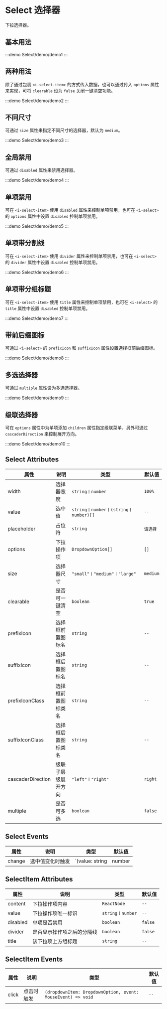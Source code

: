 # Select 选择器

下拉选择器。

## 基本用法

:::demo
Select/demo/demo1
:::

## 两种用法

除了通过包裹 `<i-select-item>` 的方式传入数据，也可以通过传入 `options` 属性来实现，可将 `clearable` 设为 `false` 关闭一键清空功能。

:::demo
Select/demo/demo2
:::

## 不同尺寸

可通过 `size` 属性来指定不同尺寸的选择器，默认为 `medium`。

:::demo
Select/demo/demo3
:::

## 全局禁用

可通过 `disabled` 属性来禁用选择器。

:::demo
Select/demo/demo4
:::

## 单项禁用

可在 `<i-select-item>` 使用 `disabled` 属性来控制单项禁用，也可在 `<i-select>` 的 `options` 属性中设置 `disabled` 控制单项禁用。

:::demo
Select/demo/demo5
:::

## 单项带分割线

可在 `<i-select-item>` 使用 `divider` 属性来控制单项禁用，也可在 `<i-select>` 的 `divider` 属性中设置 `disabled` 控制单项禁用。

:::demo
Select/demo/demo6
:::

## 单项带分组标题

可在 `<i-select-item>` 使用 `title` 属性来控制单项禁用，也可在 `<i-select>` 的 `title` 属性中设置 `disabled` 控制单项禁用。

:::demo
Select/demo/demo7
:::

## 带前后缀图标

可通过 `<i-select>` 的 `prefixIcon` 和 `suffixIcon` 属性设置选择框前后缀图标。

:::demo
Select/demo/demo8
:::

## 多选选择器

可通过 `multiple` 属性设为多选选择器。

:::demo
Select/demo/demo9
:::

## 级联选择器

可在 `options` 属性中为单项添加 `children` 属性指定级联菜单，另外可通过 `cascaderDirection` 来控制展开方向。

:::demo
Select/demo/demo10
:::

## Select Attributes

| 属性 | 说明 | 类型 | 默认值 |
| --- | --- | --- | --- |
|width|选择器宽度|`string〡number`|`100%`|
|value|选中值|`string〡number〡(string〡number)[]`|`--`|
|placeholder|占位符|`string`|`请选择`|
|options|下拉操作项|`DropdownOption[]`|`[]`|
|size|选择器尺寸|`"small"〡"medium"〡"large"`|`medium`|
|clearable|是否可一键清空|`boolean`|`true`|
|prefixIcon|选择框前置图标名|`string`|`--`|
|suffixIcon|选择框后置图标名|`string`|`--`|
|prefixIconClass|选择框前置图标类名|`string`|`--`|
|suffixIconClass|选择框后置图标类名|`string`|`--`|
|cascaderDirection|级联子层级展开方向|`"left"〡"right"`|`right`|
|multiple|是否可多选|`boolean`|`false`|

## Select Events

| 属性 | 说明 | 类型 | 默认值 |
| --- | --- | --- | --- |
|change|选中值变化时触发|`(value: string | number | (string | number)[]) => void`|`--`|

## SelectItem Attributes

| 属性 | 说明 | 类型 | 默认值 |
| --- | --- | --- | --- |
| content | 下拉操作项内容 | `ReactNode` | `--` |
| value | 下拉操作项唯一标识 | `string〡number` | `--` |
| disabled | 单项是否禁用 | `boolean` | `false` |
| divider | 是否显示操作项之后的分隔线 | `boolean` | `false` |
| title | 该下拉项上方组标题 | `string` | `--` |

## SelectItem Events

| 属性 | 说明 | 类型 | 默认值 |
| --- | --- | --- | --- |
| click | 点击时触发 | `(dropdownItem: DropdownOption, event: MouseEvent) => void` | `--` |
